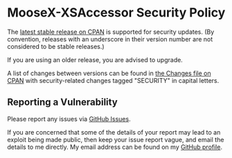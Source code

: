 # MooseX-XSAccessor Security Policy

The [latest stable release on CPAN](https://metacpan.org/release/MooseX-XSAccessor)
is supported for security updates. (By convention, releases with an underscore
in their version number are not considered to be stable releases.)

If you are using an older release, you are advised to upgrade.

A list of changes between versions can be found in
[the Changes file on CPAN](https://metacpan.org/changes/distribution/MooseX-XSAccessor)
with security-related changes tagged "SECURITY" in capital letters.

## Reporting a Vulnerability

Please report any issues via [GitHub Issues](https://github.com/tobyink/p5-moosex-xsaccessor/issues).

If you are concerned that some of the details of your report may lead to an
exploit being made public, then keep your issue report vague, and email the
details to me directly. My email address can be found on my
[GitHub profile](https://github.com/tobyink).
